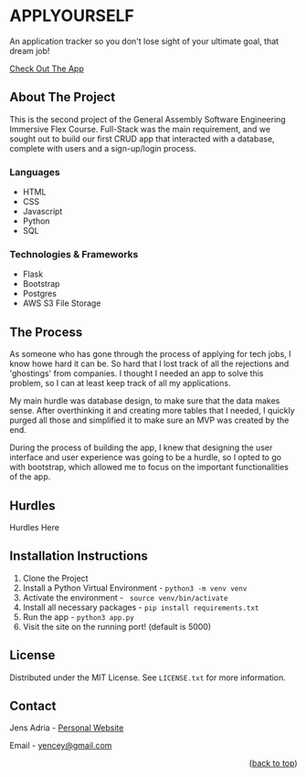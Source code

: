 # APPLYOURSELF

An application tracker so you don't lose sight of your ultimate goal, that dream job!

[Check Out The App](https://jfa-ga-project.herokuapp.com)
## About The Project

This is the second project of the General Assembly Software Engineering Immersive Flex Course. Full-Stack was the main requirement, and we sought out to build our first CRUD app that interacted with a database, complete with users and a sign-up/login process.

### Languages

* HTML
* CSS
* Javascript
* Python
* SQL
### Technologies & Frameworks

* Flask
* Bootstrap
* Postgres
* AWS S3 File Storage
  
## The Process
As someone who has gone through the process of applying for tech jobs, I know howe hard it can be. So hard that I lost track of all the rejections and 'ghostings' from companies. I thought I needed an app to solve this problem, so I can at least keep track of all my applications.

My main hurdle was database design, to make sure that the data makes sense. After overthinking it and creating more tables that I needed, I quickly purged all those and simplified it to make sure an MVP was created by the end.

During the process of building the app, I knew that designing the user interface and user experience was going to be a hurdle, so I opted to go with bootstrap, which allowed me to focus on the important functionalities of the app.
## Hurdles
Hurdles Here
 
## Installation Instructions
1. Clone the Project
2. Install a Python Virtual Environment - ` python3 -m venv venv `
3. Activate the environment - ` source venv/bin/activate`
4. Install all necessary packages - `pip install requirements.txt`
5. Run the app - `python3 app.py`
6. Visit the site on the running port! (default is 5000)

## License

Distributed under the MIT License. See `LICENSE.txt` for more information.
## Contact

Jens Adria - [Personal Website](https://ww.jensadria.net)

Email - yencey@gmail.com


<p align="right">(<a href="#top">back to top</a>)</p>